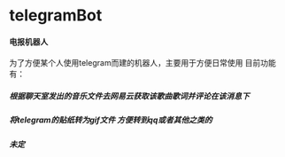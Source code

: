 # telegramBot
#### 电报机器人
为了方便某个人使用telegram而建的机器人，主要用于方便日常使用
目前功能有：
##### 根据聊天室发出的音乐文件去网易云获取该歌曲歌词并评论在该消息下
##### 将telegram的贴纸转为gif文件  方便转到qq或者其他之类的
##### 未定

